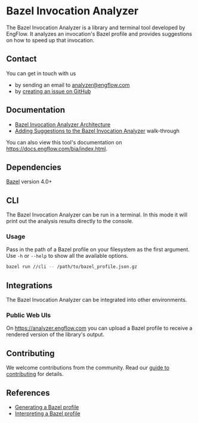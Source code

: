 # Bazel Invocation Analyzer

The Bazel Invocation Analyzer is a library and terminal tool developed by EngFlow. It analyzes an invocation's Bazel profile and provides suggestions on how to speed up that invocation.

## Contact

You can get in touch with us

- by sending an email to <analyzer@engflow.com>
- by [creating an issue on GitHub](https://github.com/EngFlow/bazel_invocation_analyzer/issues)

## Documentation

- [Bazel Invocation Analyzer Architecture](docs/library-architecture.md)
- [Adding Suggestions to the Bazel Invocation Analyzer](docs/adding-suggestions.md) walk-through

You can also view this tool's documentation on <https://docs.engflow.com/bia/index.html>.

## Dependencies

[Bazel](https://bazel.build/) version 4.0+

## CLI

The Bazel Invocation Analyzer can be run in a terminal. In this mode it will print out the analysis results directly to the console.

### Usage

Pass in the path of a Bazel profile on your filesystem as the first argument. Use `-h` or `--help` to show all the available options.

```bash
bazel run //cli -- /path/to/bazel_profile.json.gz
```

## Integrations
The Bazel Invocation Analyzer can be integrated into other environments.

### Public Web UIs

On <https://analyzer.engflow.com> you can upload a Bazel profile to receive a rendered version of the library's output.

## Contributing

We welcome contributions from the community. Read our [guide to contributing](https://github.com/EngFlow/bazel_invocation_analyzer/blob/main/CONTRIBUTING.md) for details.

## References

- [Generating a Bazel profile](https://docs.engflow.com/docs/re/faq.html#how-do-i-capture-a-bazel-profile)
- [Interpreting a Bazel profile](https://bazel.build/rules/performance#performance-profiling)
